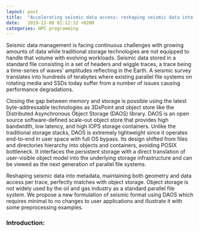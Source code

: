 ```yaml
---
layout: post
title:  "Accelerating seismic data access: reshaping seismic data into metadata"
date:   2019-12-08 01:12:32 +0200
categories: HPC programming
---
```


Seismic data management is facing continuous challenges with growing amounts of data while traditional storage technologies are not equipped to handle that volume with evolving workloads. Seismic data stored in a standard file consisting in a set of headers and wiggle traces, a trace being a time-series of waves’ amplitudes reflecting in the Earth. A seismic survey translates into hundreds of terabytes where existing parallel file systems on rotating media and SSDs today suffer from a number of issues causing performance degradations.

Closing the gap between memory and storage is possible using the latest byte-addressable technologies as 3DxPoint and object store like the Distributed Asynchronous Object Storage (DAOS) library. DAOS is an open source software-defined scale-out object store that provides high bandwidth, low latency, and high IOPS storage containers.  Unlike the traditional storage stacks, DAOS is extremely lightweight since it operates end-to-end in user space with full OS bypass. Its design shifted from files and directories hierarchy into objects and containers, avoiding POSIX bottleneck. It interfaces the persistent storage with a direct translation of user-visible object model into the underlying storage infrastructure and can be viewed as the next generation of parallel file systems.
 
Reshaping seismic data into metadata, maintaining both geometry and data access per trace, perfectly matches with object storage. Object storage is not widely used by the oil and gas industry as a standard parallel file system. We propose a new formulation of seismic format using DAOS which requires minimal to no changes to user applications and illustrate it with some preprocessing examples.

### Introduction:
